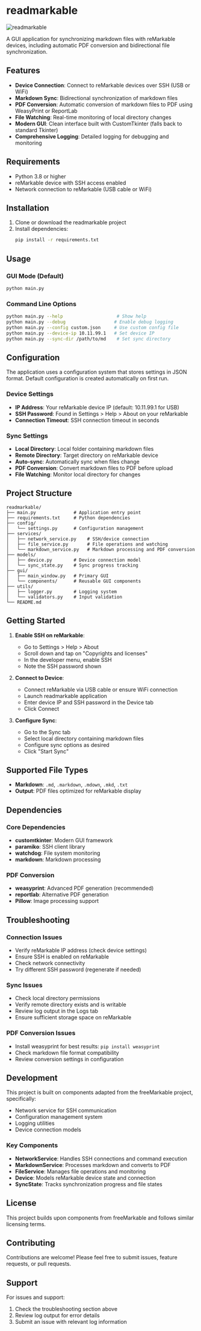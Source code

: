 # readmarkable

![readmarkable](resources/image.png)

A GUI application for synchronizing markdown files with reMarkable devices, including automatic PDF conversion and bidirectional file synchronization.

## Features

- **Device Connection**: Connect to reMarkable devices over SSH (USB or WiFi)
- **Markdown Sync**: Bidirectional synchronization of markdown files
- **PDF Conversion**: Automatic conversion of markdown files to PDF using WeasyPrint or ReportLab
- **File Watching**: Real-time monitoring of local directory changes
- **Modern GUI**: Clean interface built with CustomTkinter (falls back to standard Tkinter)
- **Comprehensive Logging**: Detailed logging for debugging and monitoring

## Requirements

- Python 3.8 or higher
- reMarkable device with SSH access enabled
- Network connection to reMarkable (USB cable or WiFi)

## Installation

1. Clone or download the readmarkable project
2. Install dependencies:
   ```bash
   pip install -r requirements.txt
   ```

## Usage

### GUI Mode (Default)
```bash
python main.py
```

### Command Line Options
```bash
python main.py --help                    # Show help
python main.py --debug                  # Enable debug logging
python main.py --config custom.json     # Use custom config file
python main.py --device-ip 10.11.99.1   # Set device IP
python main.py --sync-dir /path/to/md    # Set sync directory
```

## Configuration

The application uses a configuration system that stores settings in JSON format. Default configuration is created automatically on first run.

### Device Settings
- **IP Address**: Your reMarkable device IP (default: 10.11.99.1 for USB)
- **SSH Password**: Found in Settings > Help > About on your reMarkable
- **Connection Timeout**: SSH connection timeout in seconds

### Sync Settings
- **Local Directory**: Local folder containing markdown files
- **Remote Directory**: Target directory on reMarkable device
- **Auto-sync**: Automatically sync when files change
- **PDF Conversion**: Convert markdown files to PDF before upload
- **File Watching**: Monitor local directory for changes

## Project Structure

```
readmarkable/
├── main.py              # Application entry point
├── requirements.txt     # Python dependencies
├── config/
│   └── settings.py      # Configuration management
├── services/
│   ├── network_service.py    # SSH/device connection
│   ├── file_service.py       # File operations and watching
│   └── markdown_service.py   # Markdown processing and PDF conversion
├── models/
│   ├── device.py        # Device connection model
│   └── sync_state.py    # Sync progress tracking
├── gui/
│   ├── main_window.py   # Primary GUI
│   └── components/      # Reusable GUI components
├── utils/
│   ├── logger.py        # Logging system
│   └── validators.py    # Input validation
└── README.md
```

## Getting Started

1. **Enable SSH on reMarkable**: 
   - Go to Settings > Help > About
   - Scroll down and tap on "Copyrights and licenses"
   - In the developer menu, enable SSH
   - Note the SSH password shown

2. **Connect to Device**:
   - Connect reMarkable via USB cable or ensure WiFi connection
   - Launch readmarkable application
   - Enter device IP and SSH password in the Device tab
   - Click Connect

3. **Configure Sync**:
   - Go to the Sync tab
   - Select local directory containing markdown files
   - Configure sync options as desired
   - Click "Start Sync"

## Supported File Types

- **Markdown**: `.md`, `.markdown`, `.mdown`, `.mkd`, `.txt`
- **Output**: PDF files optimized for reMarkable display

## Dependencies

### Core Dependencies
- **customtkinter**: Modern GUI framework
- **paramiko**: SSH client library
- **watchdog**: File system monitoring
- **markdown**: Markdown processing

### PDF Conversion
- **weasyprint**: Advanced PDF generation (recommended)
- **reportlab**: Alternative PDF generation
- **Pillow**: Image processing support

## Troubleshooting

### Connection Issues
- Verify reMarkable IP address (check device settings)
- Ensure SSH is enabled on reMarkable
- Check network connectivity
- Try different SSH password (regenerate if needed)

### Sync Issues
- Check local directory permissions
- Verify remote directory exists and is writable
- Review log output in the Logs tab
- Ensure sufficient storage space on reMarkable

### PDF Conversion Issues
- Install weasyprint for best results: `pip install weasyprint`
- Check markdown file format compatibility
- Review conversion settings in configuration

## Development

This project is built on components adapted from the freeMarkable project, specifically:

- Network service for SSH communication
- Configuration management system
- Logging utilities
- Device connection models

### Key Components

- **NetworkService**: Handles SSH connections and command execution
- **MarkdownService**: Processes markdown and converts to PDF
- **FileService**: Manages file operations and monitoring  
- **Device**: Models reMarkable device state and connection
- **SyncState**: Tracks synchronization progress and file states

## License

This project builds upon components from freeMarkable and follows similar licensing terms.

## Contributing

Contributions are welcome! Please feel free to submit issues, feature requests, or pull requests.

## Support

For issues and support:
1. Check the troubleshooting section above
2. Review log output for error details
3. Submit an issue with relevant log information